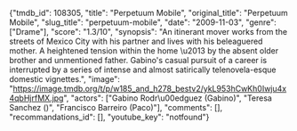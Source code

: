 {"tmdb_id": 108305, "title": "Perpetuum Mobile", "original_title": "Perpetuum Mobile", "slug_title": "perpetuum-mobile", "date": "2009-11-03", "genre": ["Drame"], "score": "1.3/10", "synopsis": "An itinerant mover works from the streets of Mexico City with his partner and lives with his beleaguered mother. A heightened tension within the home \u2013 by the absent older brother and unmentioned father. Gabino's casual pursuit of a career is interrupted by a series of intense and almost satirically telenovela-esque domestic vignettes.", "image": "https://image.tmdb.org/t/p/w185_and_h278_bestv2/ykL953hCwKh0Iwju4x4qbHjrfMX.jpg", "actors": ["Gabino Rodr\u00edguez (Gabino)", "Teresa Sanchez ()", "Francisco Barreiro (Paco)"], "comments": [], "recommandations_id": [], "youtube_key": "notfound"}
